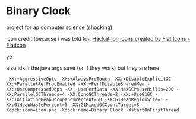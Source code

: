 # Binary Clock

project for ap computer science (shocking)

icon credit (because i was told to):
<a href="https://www.flaticon.com/free-icons/hackathon" title="hackathon icons">Hackathon icons created by Flat Icons - Flaticon</a>

ye

also idk if the java args save (or if they work) but they are here:
```
-XX:+AggressiveOpts -XX:+AlwaysPreTouch -XX:+DisableExplicitGC -XX:+ParallelRefProcEnabled -XX:+PerfDisableSharedMem -XX:+UseCompressedOops -XX:-UsePerfData -XX:MaxGCPauseMillis=200 -XX:ParallelGCThreads=4 -XX:ConcGCThreads=2 -XX:+UseG1GC -XX:InitiatingHeapOccupancyPercent=50 -XX:G1HeapRegionSize=1 -XX:G1HeapWastePercent=5 -XX:G1MixedGCCountTarget=8 -Xdock:icon=icon.png -Xdock:name=Binary Clock -XstartOnFirstThread
```